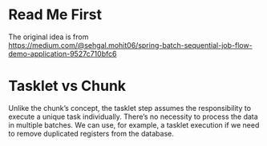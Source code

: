 # Read Me First

The original idea is from  
https://medium.com/@sehgal.mohit06/spring-batch-sequential-job-flow-demo-application-9527c710bfc6

# Tasklet vs Chunk

Unlike the chunk’s concept, the tasklet step assumes the responsibility to execute a unique task individually. There’s
no necessity to process the data in multiple batches. We can use, for example, a tasklet execution if we need to remove
duplicated registers from the database.

